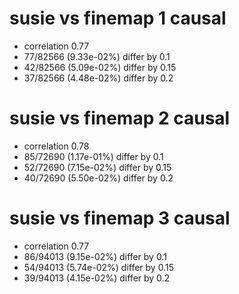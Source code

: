# susie vs finemap  1 causal

- correlation 0.77
- 77/82566 (9.33e-02%) differ by 0.1
- 42/82566 (5.09e-02%) differ by 0.15
- 37/82566 (4.48e-02%) differ by 0.2


# susie vs finemap  2 causal

- correlation 0.78
- 85/72690 (1.17e-01%) differ by 0.1
- 52/72690 (7.15e-02%) differ by 0.15
- 40/72690 (5.50e-02%) differ by 0.2


# susie vs finemap  3 causal

- correlation 0.77
- 86/94013 (9.15e-02%) differ by 0.1
- 54/94013 (5.74e-02%) differ by 0.15
- 39/94013 (4.15e-02%) differ by 0.2


